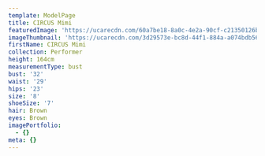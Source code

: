 ```yaml
---
template: ModelPage
title: CIRCUS Mimi
featuredImage: 'https://ucarecdn.com/60a7be18-8a0c-4e2a-90cf-c21350126ba7/'
imageThumbnail: 'https://ucarecdn.com/3d29573e-bc8d-44f1-884a-a074bdb56bf8/'
firstName: CIRCUS Mimi
collection: Performer
height: 164cm
measurementType: bust
bust: '32'
waist: '29'
hips: '23'
size: '8'
shoeSize: '7'
hair: Brown
eyes: Brown
imagePortfolio:
  - {}
meta: {}
---
```


